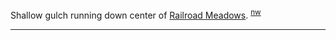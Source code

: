 
Shallow gulch running down center of [Railroad Meadows](Railroad-Meadows). <sup>[nw][]</sup>


---

[nw]: Names-Walt "Meany Names by Walter Little, 1984"
